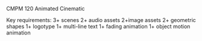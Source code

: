 CMPM 120 Animated Cinematic

Key requirements:
3+ scenes
2+ audio assets
2+image assets
2+ geometric shapes
1+ logotype
1+ multi-line text
1+ fading animation
1+ object motion animation